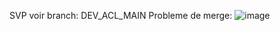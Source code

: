 SVP voir branch: DEV_ACL_MAIN
Probleme de merge: ![image](https://github.com/user-attachments/assets/6a4840e4-0029-4b6d-958a-253be97ead76)
